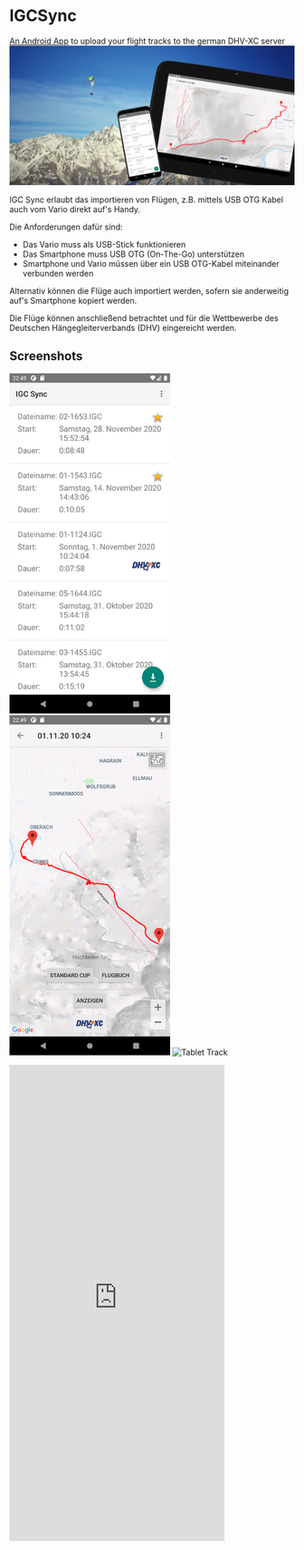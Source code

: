 # IGCSync
[An Android App](https://play.google.com/store/apps/details?id=de.romankreisel.igcsync) to upload your flight tracks to the german DHV-XC server
![Intro](https://raw.githubusercontent.com/RomanKreisel/IGCSync/main/PlayStore/Vorstellungsbild.png "Intro")

IGC Sync erlaubt das importieren von Flügen, z.B. mittels USB OTG Kabel auch vom Vario direkt auf's Handy.

Die Anforderungen dafür sind:
- Das Vario muss als USB-Stick funktionieren
- Das Smartphone muss USB OTG (On-The-Go) unterstützen
- Smartphone und Vario müssen über ein USB OTG-Kabel miteinander verbunden werden

Alternativ können die Flüge auch importiert werden, sofern sie anderweitig auf's Smartphone kopiert werden.

Die Flüge können anschließend betrachtet und für die Wettbewerbe des Deutschen Hängegleiterverbands (DHV) eingereicht werden.

## Screenshots
<img src="https://raw.githubusercontent.com/RomanKreisel/IGCSync/main/PlayStore/ScreenshotsSmartphone/Screenshot_20201227_224918.png" alt="Smartphone Tracklist" height="600"/> <img src="https://raw.githubusercontent.com/RomanKreisel/IGCSync/main/PlayStore/ScreenshotsSmartphone/Screenshot_20201227_224923.png" alt="Smartphone Tracklist" height="600"/> <img src="https://raw.githubusercontent.com/RomanKreisel/IGCSync/main/PlayStore/ScreenshotsTablet/Screenshot_20201227_225134.png" alt="Tablet Track" height="600"/>

<iframe width="380" height="840" src="https://www.youtube-nocookie.com/embed/DsxOZnudhiY" frameborder="0" allow="accelerometer; clipboard-write; encrypted-media; gyroscope; picture-in-picture" allowfullscreen></iframe>
